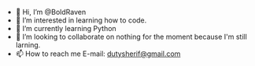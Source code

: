 - 👋 Hi, I’m @BoldRaven
- 👀 I’m interested in learning how to code.
- 🌱 I’m currently learning Python
- 💞️ I’m looking to collaborate on nothing for the moment because I'm still larning.
- 📫 How to reach me 
    E-mail: dutysherif@gmail.com

<!---
BoldRaven/BoldRaven is a ✨ special ✨ repository because its `README.md` (this file) appears on your GitHub profile.
You can click the Preview link to take a look at your changes.
--->
